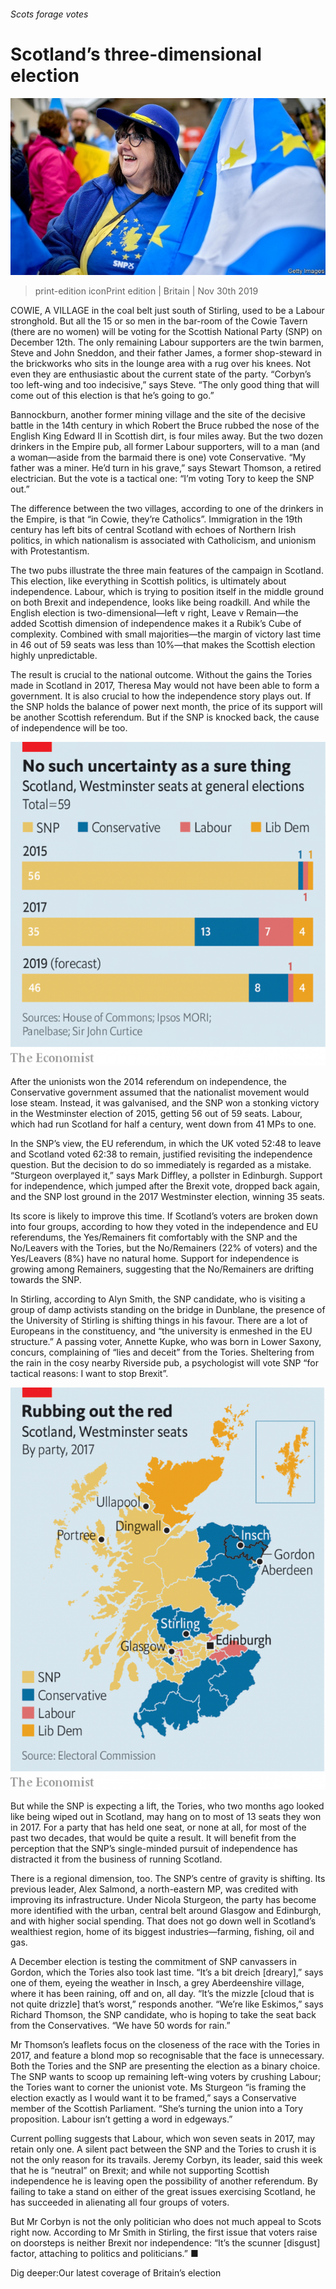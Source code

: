 ###### Scots forage votes

# Scotland’s three-dimensional election 

![image](images/20191130_brp501.jpg) 

> print-edition iconPrint edition | Britain | Nov 30th 2019 

COWIE, A VILLAGE in the coal belt just south of Stirling, used to be a Labour stronghold. But all the 15 or so men in the bar-room of the Cowie Tavern (there are no women) will be voting for the Scottish National Party (SNP) on December 12th. The only remaining Labour supporters are the twin barmen, Steve and John Sneddon, and their father James, a former shop-steward in the brickworks who sits in the lounge area with a rug over his knees. Not even they are enthusiastic about the current state of the party. “Corbyn’s too left-wing and too indecisive,” says Steve. “The only good thing that will come out of this election is that he’s going to go.” 

Bannockburn, another former mining village and the site of the decisive battle in the 14th century in which Robert the Bruce rubbed the nose of the English King Edward II in Scottish dirt, is four miles away. But the two dozen drinkers in the Empire pub, all former Labour supporters, will to a man (and a woman—aside from the barmaid there is one) vote Conservative. “My father was a miner. He’d turn in his grave,” says Stewart Thomson, a retired electrician. But the vote is a tactical one: “I’m voting Tory to keep the SNP out.” 

The difference between the two villages, according to one of the drinkers in the Empire, is that “in Cowie, they’re Catholics”. Immigration in the 19th century has left bits of central Scotland with echoes of Northern Irish politics, in which nationalism is associated with Catholicism, and unionism with Protestantism. 

The two pubs illustrate the three main features of the campaign in Scotland. This election, like everything in Scottish politics, is ultimately about independence. Labour, which is trying to position itself in the middle ground on both Brexit and independence, looks like being roadkill. And while the English election is two-dimensional—left v right, Leave v Remain—the added Scottish dimension of independence makes it a Rubik’s Cube of complexity. Combined with small majorities—the margin of victory last time in 46 out of 59 seats was less than 10%—that makes the Scottish election highly unpredictable. 

The result is crucial to the national outcome. Without the gains the Tories made in Scotland in 2017, Theresa May would not have been able to form a government. It is also crucial to how the independence story plays out. If the SNP holds the balance of power next month, the price of its support will be another Scottish referendum. But if the SNP is knocked back, the cause of independence will be too. 

![image](images/20191130_brc180.png) 

After the unionists won the 2014 referendum on independence, the Conservative government assumed that the nationalist movement would lose steam. Instead, it was galvanised, and the SNP won a stonking victory in the Westminster election of 2015, getting 56 out of 59 seats. Labour, which had run Scotland for half a century, went down from 41 MPs to one. 

In the SNP’s view, the EU referendum, in which the UK voted 52:48 to leave and Scotland voted 62:38 to remain, justified revisiting the independence question. But the decision to do so immediately is regarded as a mistake. “Sturgeon overplayed it,” says Mark Diffley, a pollster in Edinburgh. Support for independence, which jumped after the Brexit vote, dropped back again, and the SNP lost ground in the 2017 Westminster election, winning 35 seats. 

Its score is likely to improve this time. If Scotland’s voters are broken down into four groups, according to how they voted in the independence and EU referendums, the Yes/Remainers fit comfortably with the SNP and the No/Leavers with the Tories, but the No/Remainers (22% of voters) and the Yes/Leavers (8%) have no natural home. Support for independence is growing among Remainers, suggesting that the No/Remainers are drifting towards the SNP. 

In Stirling, according to Alyn Smith, the SNP candidate, who is visiting a group of damp activists standing on the bridge in Dunblane, the presence of the University of Stirling is shifting things in his favour. There are a lot of Europeans in the constituency, and “the university is enmeshed in the EU structure.” A passing voter, Annette Kupke, who was born in Lower Saxony, concurs, complaining of “lies and deceit” from the Tories. Sheltering from the rain in the cosy nearby Riverside pub, a psychologist will vote SNP “for tactical reasons: I want to stop Brexit”. 

![image](images/20191130_brm943.png) 

But while the SNP is expecting a lift, the Tories, who two months ago looked like being wiped out in Scotland, may hang on to most of 13 seats they won in 2017. For a party that has held one seat, or none at all, for most of the past two decades, that would be quite a result. It will benefit from the perception that the SNP’s single-minded pursuit of independence has distracted it from the business of running Scotland. 

There is a regional dimension, too. The SNP’s centre of gravity is shifting. Its previous leader, Alex Salmond, a north-eastern MP, was credited with improving its infrastructure. Under Nicola Sturgeon, the party has become more identified with the urban, central belt around Glasgow and Edinburgh, and with higher social spending. That does not go down well in Scotland’s wealthiest region, home of its biggest industries—farming, fishing, oil and gas. 

A December election is testing the commitment of SNP canvassers in Gordon, which the Tories also took last time. “It’s a bit dreich [dreary],” says one of them, eyeing the weather in Insch, a grey Aberdeenshire village, where it has been raining, off and on, all day. “It’s the mizzle [cloud that is not quite drizzle] that’s worst,” responds another. “We’re like Eskimos,” says Richard Thomson, the SNP candidate, who is hoping to take the seat back from the Conservatives. “We have 50 words for rain.” 

Mr Thomson’s leaflets focus on the closeness of the race with the Tories in 2017, and feature a blond mop so recognisable that the face is unnecessary. Both the Tories and the SNP are presenting the election as a binary choice. The SNP wants to scoop up remaining left-wing voters by crushing Labour; the Tories want to corner the unionist vote. Ms Sturgeon “is framing the election exactly as I would want it to be framed,” says a Conservative member of the Scottish Parliament. “She’s turning the union into a Tory proposition. Labour isn’t getting a word in edgeways.” 

Current polling suggests that Labour, which won seven seats in 2017, may retain only one. A silent pact between the SNP and the Tories to crush it is not the only reason for its travails. Jeremy Corbyn, its leader, said this week that he is “neutral” on Brexit; and while not supporting Scottish independence he is leaving open the possibility of another referendum. By failing to take a stand on either of the great issues exercising Scotland, he has succeeded in alienating all four groups of voters. 

But Mr Corbyn is not the only politician who does not much appeal to Scots right now. According to Mr Smith in Stirling, the first issue that voters raise on doorsteps is neither Brexit nor independence: “It’s the scunner [disgust] factor, attaching to politics and politicians.” ■ 

Dig deeper:Our latest coverage of Britain’s election 

